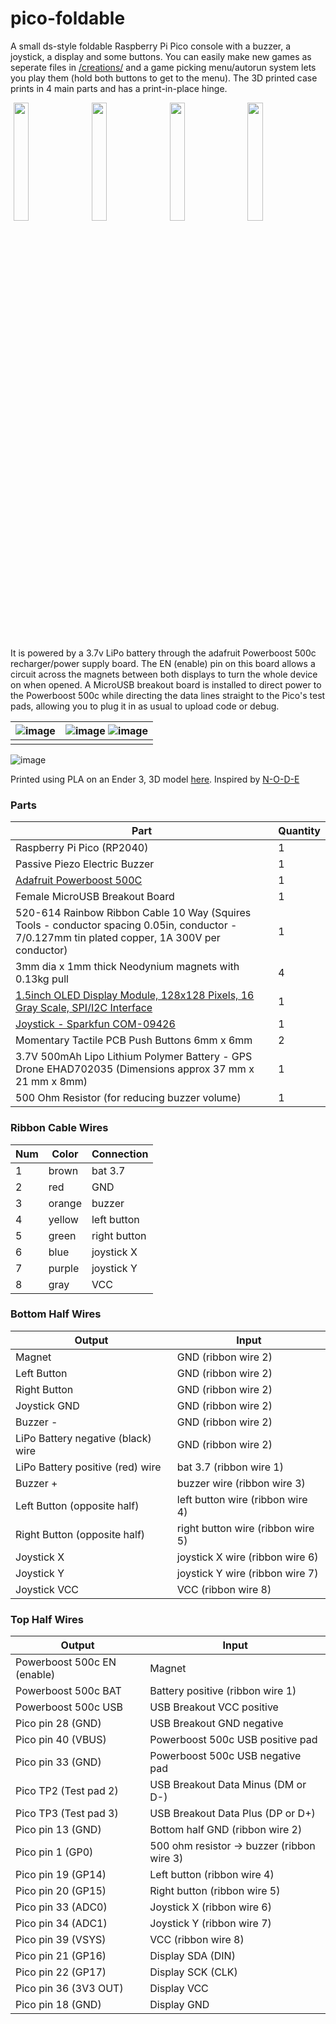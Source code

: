 # pico-foldable
A small ds-style foldable Raspberry Pi Pico console with a buzzer, a joystick, a display and some buttons. You can easily make new games as seperate files in [/creations/](./creations) and a game picking menu/autorun system lets you play them (hold both buttons to get to the menu). The 3D printed case prints in 4 main parts and has a print-in-place hinge.

<p>
    <img src="https://github.com/james1236/pico-foldable/assets/32351696/9d0a6abc-5b67-467e-b81d-890ebed0388c" hspace="5" width="22%">
    <img src="https://github.com/james1236/pico-foldable/assets/32351696/9f8c85b8-f91b-49f8-83f5-2bb58d9d0914" hspace="5" width="22%">
    <img src="https://github.com/james1236/pico-foldable/assets/32351696/b74bf623-ddfa-46ec-a7d2-50976fcb6a54" hspace="5" width="22%">
    <img src="https://github.com/james1236/pico-foldable/assets/32351696/8c3868cd-134a-4ad1-ab15-f749ec9a26fd" hspace="5" width="22%">
</p>

It is powered by a 3.7v LiPo battery through the adafruit Powerboost 500c recharger/power supply board. The EN (enable) pin on this board allows a circuit across the magnets between both displays to turn the whole device on when opened. A MicroUSB breakout board is installed to direct power to the Powerboost 500c while directing the data lines straight to the Pico's test pads, allowing you to plug it in as usual to upload code or debug.
  
  | ![image](https://github.com/james1236/pico-foldable/assets/32351696/44b3f60a-3530-4519-ae03-977d827620c5) | ![image](https://github.com/james1236/pico-foldable/assets/32351696/934e8bf3-216b-4ffb-ba50-f164010f837c) ![image](https://github.com/james1236/pico-foldable/assets/32351696/ccd3c34d-ce71-40cc-b3b3-a8c42e955d2d) |
| ----- | ----- |
|     |  |

![image](https://github.com/james1236/pico-foldable/assets/32351696/fb83f271-5d0a-4dfd-a70e-ba5e97ff7ab7)

Printed using PLA on an Ender 3, 3D model [here](./complete%20pico%20foldable.stl). Inspired by <a href="https://www.youtube.com/watch?v=aZc5gUKcRZA">N-O-D-E</a>


### Parts
|Part|Quantity|
|---|---|
|Raspberry Pi Pico (RP2040)|1|
|Passive Piezo Electric Buzzer|1|
|<a href="https://www.adafruit.com/product/1944">Adafruit Powerboost 500C</a>|1|
|Female MicroUSB Breakout Board|1|
|520-614 Rainbow Ribbon Cable 10 Way (Squires Tools - conductor spacing 0.05in, conductor - 7/0.127mm tin plated copper, 1A 300V per conductor)|1|
|3mm dia x 1mm thick Neodynium magnets with 0.13kg pull|4|
|<a href="https://www.waveshare.com/1.5inch-OLED-Module.htm">1.5inch OLED Display Module, 128x128 Pixels, 16 Gray Scale, SPI/I2C Interface</a>|1|
|<a href="https://www.sparkfun.com/products/9426">Joystick - Sparkfun COM-09426</a>|1|
|Momentary Tactile PCB Push Buttons 6mm x 6mm|2|
|3.7V 500mAh Lipo Lithium Polymer Battery - GPS Drone EHAD702035 (Dimensions approx 37 mm x 21 mm x 8mm) |1|
|500 Ohm Resistor (for reducing buzzer volume)|1|

### Ribbon Cable Wires
|Num|Color|Connection|
|---|---|---|
|1|brown|bat 3.7|
|2|red|GND|
|3|orange|buzzer|
|4|yellow|left button|
|5|green|right button|
|6|blue|joystick X|
|7|purple|joystick Y|
|8|gray|VCC|

### Bottom Half Wires
|Output|Input|
|---|---|
|Magnet|GND (ribbon wire 2)|
|Left Button|GND (ribbon wire 2)|
|Right Button|GND (ribbon wire 2)|
|Joystick GND|GND (ribbon wire 2)|
|Buzzer -|GND (ribbon wire 2)|
|LiPo Battery negative (black) wire|GND (ribbon wire 2)|
|LiPo Battery positive (red) wire|bat 3.7 (ribbon wire 1)|
|Buzzer +|buzzer wire (ribbon wire 3)|
|Left Button (opposite half)|left button wire (ribbon wire 4)|
|Right Button (opposite half)|right button wire (ribbon wire 5)|
|Joystick X|joystick X wire (ribbon wire 6)|
|Joystick Y|joystick Y wire (ribbon wire 7)|
|Joystick VCC|VCC (ribbon wire 8)|

### Top Half Wires
|Output|Input|
|---|---|
|Powerboost 500c EN (enable)|Magnet|
|Powerboost 500c BAT|Battery positive (ribbon wire 1)|
|Powerboost 500c USB|USB Breakout VCC positive|
|Pico pin 28 (GND)|USB Breakout GND negative|
|Pico pin 40 (VBUS)|Powerboost 500c USB positive pad|
|Pico pin 33 (GND)|Powerboost 500c USB negative pad|
|Pico TP2 (Test pad 2)|USB Breakout Data Minus (DM or D-)|
|Pico TP3 (Test pad 3)|USB Breakout Data Plus (DP or D+)|
|Pico pin 13 (GND)|Bottom half GND (ribbon wire 2)|
|Pico pin 1 (GP0)|500 ohm resistor -> buzzer (ribbon wire 3)|
|Pico pin 19 (GP14)|Left button (ribbon wire 4)|
|Pico pin 20 (GP15)|Right button (ribbon wire 5)|
|Pico pin 33 (ADC0)|Joystick X (ribbon wire 6)|
|Pico pin 34 (ADC1)|Joystick Y (ribbon wire 7)|
|Pico pin 39 (VSYS)|VCC (ribbon wire 8)|
|Pico pin 21 (GP16)|Display SDA (DIN)|
|Pico pin 22 (GP17)|Display SCK (CLK)|
|Pico pin 36 (3V3 OUT)|Display VCC|
|Pico pin 18 (GND)|Display GND|
